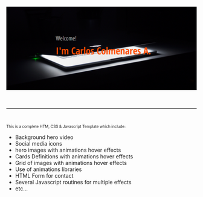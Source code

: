 ![zCoder Banner!](assets/img/miBanner.png)

<br>

---

<br>

<p style="text-align:justify; font-size:10px">
This is a complete HTM, CSS & Javascript Template which include:

- Background hero video
- Social media icons
- hero images with animations hover effects
- Cards Definitions with animations hover effects
- Grid of images with animations hover effects
- Use of animations libraries
- HTML Form for contact
- Several Javascript routines for multiple effects
- etc...
</p>
